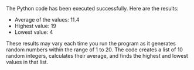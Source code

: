  The Python code has been executed successfully. Here are the results:

   - Average of the values: 11.4
   - Highest value: 19
   - Lowest value: 4

   These results may vary each time you run the program as it generates random numbers within the range of 1 to 20. The code creates a list of 10 random integers, calculates their average, and finds the highest and lowest values in that list.